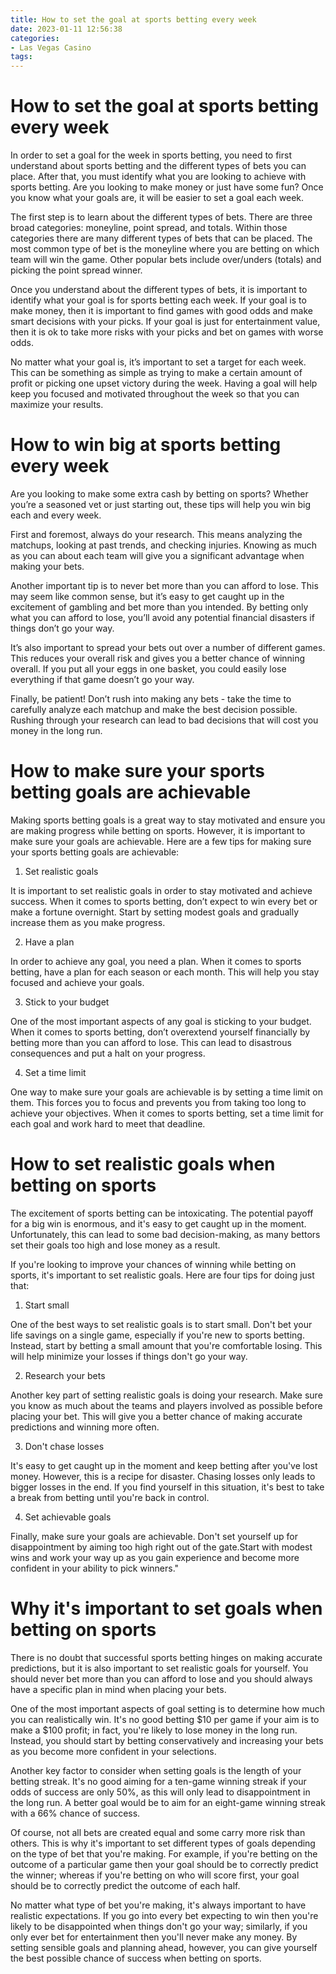 ```yaml
---
title: How to set the goal at sports betting every week
date: 2023-01-11 12:56:38
categories:
- Las Vegas Casino
tags:
---
```



#  How to set the goal at sports betting every week

In order to set a goal for the week in sports betting, you need to first understand about sports betting and the different types of bets you can place. After that, you must identify what you are looking to achieve with sports betting. Are you looking to make money or just have some fun? Once you know what your goals are, it will be easier to set a goal each week.

The first step is to learn about the different types of bets. There are three broad categories: moneyline, point spread, and totals. Within those categories there are many different types of bets that can be placed. The most common type of bet is the moneyline where you are betting on which team will win the game. Other popular bets include over/unders (totals) and picking the point spread winner.

Once you understand about the different types of bets, it is important to identify what your goal is for sports betting each week. If your goal is to make money, then it is important to find games with good odds and make smart decisions with your picks. If your goal is just for entertainment value, then it is ok to take more risks with your picks and bet on games with worse odds.

No matter what your goal is, it’s important to set a target for each week. This can be something as simple as trying to make a certain amount of profit or picking one upset victory during the week. Having a goal will help keep you focused and motivated throughout the week so that you can maximize your results.

#  How to win big at sports betting every week

Are you looking to make some extra cash by betting on sports? Whether you’re a seasoned vet or just starting out, these tips will help you win big each and every week.

First and foremost, always do your research. This means analyzing the matchups, looking at past trends, and checking injuries. Knowing as much as you can about each team will give you a significant advantage when making your bets.

Another important tip is to never bet more than you can afford to lose. This may seem like common sense, but it’s easy to get caught up in the excitement of gambling and bet more than you intended. By betting only what you can afford to lose, you’ll avoid any potential financial disasters if things don’t go your way.

It’s also important to spread your bets out over a number of different games. This reduces your overall risk and gives you a better chance of winning overall. If you put all your eggs in one basket, you could easily lose everything if that game doesn’t go your way.

Finally, be patient! Don’t rush into making any bets - take the time to carefully analyze each matchup and make the best decision possible. Rushing through your research can lead to bad decisions that will cost you money in the long run.

#  How to make sure your sports betting goals are achievable

Making sports betting goals is a great way to stay motivated and ensure you are making progress while betting on sports. However, it is important to make sure your goals are achievable. Here are a few tips for making sure your sports betting goals are achievable:

1. Set realistic goals

It is important to set realistic goals in order to stay motivated and achieve success. When it comes to sports betting, don’t expect to win every bet or make a fortune overnight. Start by setting modest goals and gradually increase them as you make progress.

2. Have a plan

In order to achieve any goal, you need a plan. When it comes to sports betting, have a plan for each season or each month. This will help you stay focused and achieve your goals.

3. Stick to your budget

One of the most important aspects of any goal is sticking to your budget. When it comes to sports betting, don’t overextend yourself financially by betting more than you can afford to lose. This can lead to disastrous consequences and put a halt on your progress.

4. Set a time limit

One way to make sure your goals are achievable is by setting a time limit on them. This forces you to focus and prevents you from taking too long to achieve your objectives. When it comes to sports betting, set a time limit for each goal and work hard to meet that deadline.

#  How to set realistic goals when betting on sports

The excitement of sports betting can be intoxicating. The potential payoff for a big win is enormous, and it's easy to get caught up in the moment. Unfortunately, this can lead to some bad decision-making, as many bettors set their goals too high and lose money as a result.

If you're looking to improve your chances of winning while betting on sports, it's important to set realistic goals. Here are four tips for doing just that:

1. Start small

One of the best ways to set realistic goals is to start small. Don't bet your life savings on a single game, especially if you're new to sports betting. Instead, start by betting a small amount that you're comfortable losing. This will help minimize your losses if things don't go your way.

2. Research your bets

Another key part of setting realistic goals is doing your research. Make sure you know as much about the teams and players involved as possible before placing your bet. This will give you a better chance of making accurate predictions and winning more often.

3. Don't chase losses

It's easy to get caught up in the moment and keep betting after you've lost money. However, this is a recipe for disaster. Chasing losses only leads to bigger losses in the end. If you find yourself in this situation, it's best to take a break from betting until you're back in control.

4. Set achievable goals

Finally, make sure your goals are achievable. Don't set yourself up for disappointment by aiming too high right out of the gate.Start with modest wins and work your way up as you gain experience and become more confident in your ability to pick winners."

#  Why it's important to set goals when betting on sports

There is no doubt that successful sports betting hinges on making accurate predictions, but it is also important to set realistic goals for yourself. You should never bet more than you can afford to lose and you should always have a specific plan in mind when placing your bets.

One of the most important aspects of goal setting is to determine how much you can realistically win. It's no good betting $10 per game if your aim is to make a $100 profit; in fact, you're likely to lose money in the long run. Instead, you should start by betting conservatively and increasing your bets as you become more confident in your selections.

Another key factor to consider when setting goals is the length of your betting streak. It's no good aiming for a ten-game winning streak if your odds of success are only 50%, as this will only lead to disappointment in the long run. A better goal would be to aim for an eight-game winning streak with a 66% chance of success.

Of course, not all bets are created equal and some carry more risk than others. This is why it's important to set different types of goals depending on the type of bet that you're making. For example, if you're betting on the outcome of a particular game then your goal should be to correctly predict the winner; whereas if you're betting on who will score first, your goal should be to correctly predict the outcome of each half.

No matter what type of bet you're making, it's always important to have realistic expectations. If you go into every bet expecting to win then you're likely to be disappointed when things don't go your way; similarly, if you only ever bet for entertainment then you'll never make any money. By setting sensible goals and planning ahead, however, you can give yourself the best possible chance of success when betting on sports.
